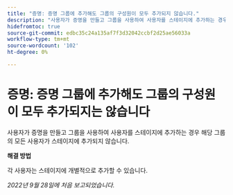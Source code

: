 ```yaml
---
title: "증명: 증명 그룹에 추가해도 그룹의 구성원이 모두 추가되지 않습니다."
description: "사용자가 증명을 만들고 그룹을 사용하여 사용자를 스테이지에 추가하는 경우 해당 그룹의 모든 사용자가 스테이지에 추가되지 않습니다."
hidefromtoc: true
source-git-commit: edbc35c24a135af7f3d32042ccbf2d25ae56033a
workflow-type: tm+mt
source-wordcount: '102'
ht-degree: 0%

---
```



# 증명: 증명 그룹에 추가해도 그룹의 구성원이 모두 추가되지는 않습니다

<!--This issue is on the WF and WFP TOCs-->

사용자가 증명을 만들고 그룹을 사용하여 사용자를 스테이지에 추가하는 경우 해당 그룹의 모든 사용자가 스테이지에 추가되지 않습니다.

**해결 방법**

각 사용자는 스테이지에 개별적으로 추가할 수 있습니다.

_2022년 9월 28일에 처음 보고되었습니다._

